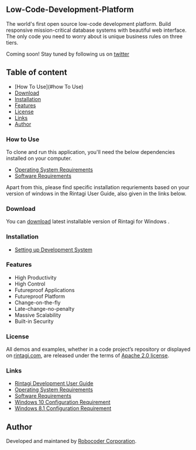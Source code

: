 ## Low-Code-Development-Platform

The world's first open source low-code development platform. Build responsive mission-critical database systems with beautiful web interface.  The only code you need to worry about is unique business rules on three tiers.

Coming soon! Stay tuned by following us on [twitter](https://www.twitter.com/rintagi)


## Table of content

- [How To Use](#how To Use)
- [Download](#download)
- [Installation](#installation)
- [Features](#features)
- [License](#license)
- [Links](#links)
- [Author](#Author)


### How to Use 
To clone and run this application, you'll need the below dependencies installed on your computer.
* [Operating System Requirements](https://www.rintagi.com/docs/site/Initial-Setup/index.html#operating-system-requirements)
* [Software Requirements](https://www.rintagi.com/docs/site/Initial-Setup/index.html#software-requirements)

Apart from this, please find specific installation requriements based on your version of windows in the Rintagi User Guide, also given in the links below.


### Download
 You can [download]() latest installable version of Rintagi for Windows .

### Installation
   * [Setting up Development System](https://www.rintagi.com/docs/site/Initial-Setup/index.html#installation)  

### Features

+ High Productivity
+ High Control
+ Futureproof Applications
+ Futureproof Platform
+ Change-on-the-fly
+ Late-change-no-penalty
+ Massive Scalability
+ Built-in Security


### License

All demos and examples, whether in a code project’s repository or displayed on [rintagi.com](https://www.rintagi.com), are released under the terms of [Apache 2.0 license](https://www.apache.org/licenses/LICENSE-2.0).

### Links 

* [Rintagi Development User Guide](https://www.rintagi.com/docs/site/index.html)
* [Operating System Requirements](https://www.rintagi.com/docs/site/Initial-Setup/index.html#operating-system-requirements)
* [Software Requirements](https://www.rintagi.com/docs/site/Initial-Setup/index.html#software-requirements)
* [Windows 10 Configuration Requirement](https://www.rintagi.com/docs/site/Initial-Setup/index.html#windows-10-configuration-requirement) 
* [Windows 8.1 Configuration Requirement](https://www.rintagi.com/docs/site/Initial-Setup/index.html#windows-81-configuration-requirement) 



## Author
Developed and maintaned by [Robocoder Corporation](https://www.robocoder.com).
